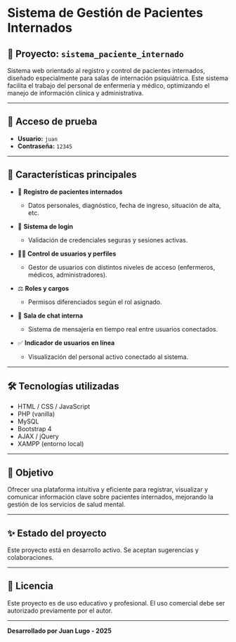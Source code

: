 # Sistema de Gestión de Pacientes Internados

## 🏥 Proyecto: `sistema_paciente_internado`

Sistema web orientado al registro y control de pacientes internados, diseñado especialmente para salas de internación psiquiátrica. Este sistema facilita el trabajo del personal de enfermería y médico, optimizando el manejo de información clínica y administrativa.

---

## 🔐 Acceso de prueba

* **Usuario:** `juan`
* **Contraseña:** `12345`

---

## 🧰 Características principales

* 📄 **Registro de pacientes internados**

  * Datos personales, diagnóstico, fecha de ingreso, situación de alta, etc.

* 👥 **Sistema de login**

  * Validación de credenciales seguras y sesiones activas.

* 👨‍⚕️ **Control de usuarios y perfiles**

  * Gestor de usuarios con distintos niveles de acceso (enfermeros, médicos, administradores).

* ⚖️ **Roles y cargos**

  * Permisos diferenciados según el rol asignado.

* 💬 **Sala de chat interna**

  * Sistema de mensajería en tiempo real entre usuarios conectados.

* ✅ **Indicador de usuarios en línea**

  * Visualización del personal activo conectado al sistema.

---

## 🛠️ Tecnologías utilizadas

* HTML / CSS / JavaScript
* PHP (vanilla)
* MySQL
* Bootstrap 4
* AJAX / jQuery
* XAMPP (entorno local)

---

## 🌟 Objetivo

Ofrecer una plataforma intuitiva y eficiente para registrar, visualizar y comunicar información clave sobre pacientes internados, mejorando la gestión de los servicios de salud mental.

---

## ✨ Estado del proyecto

Este proyecto está en desarrollo activo. Se aceptan sugerencias y colaboraciones.

---

## 📅 Licencia

Este proyecto es de uso educativo y profesional. El uso comercial debe ser autorizado previamente por el autor.

---

**Desarrollado por Juan Lugo - 2025**
